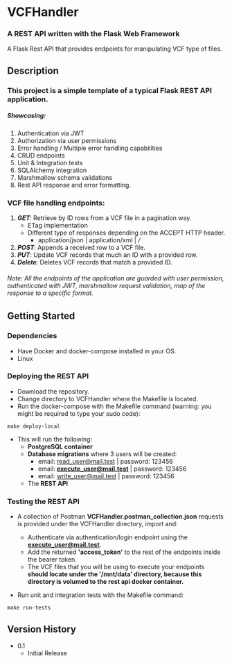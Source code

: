 # VCFHandler
### A REST API written with the Flask Web Framework

A Flask Rest API that provides endpoints for manipulating VCF type of files.

## Description

### This project is a simple template of a typical Flask REST API application.
##### Showcasing:
1. Authentication via JWT
2. Authorization via user permissions
3. Error handling / Multiple error handling capabilities
4. CRUD endpoints
5. Unit & Integration tests
6. SQLAlchemy integration
7. Marshmallow schema validations
8. Rest API response and error formatting.

### VCF file handling endpoints:
1. ***GET***: Retrieve by ID rows from a VCF file in a pagination way.
    * ETag implementation
    * Different type of responses depending on the ACCEPT HTTP header.
      * application/json | application/xml | */*
2. ***POST***: Appends a received row to a VCF file.
3. ***PUT***: Update VCF records that much an ID with a provided row.
4. ***Delete***: Deletes VCF records that match a provided ID. 
###### Note: All the endpoints of the application are guarded with user permission, authenticated with JWT, marshmallow request validation, map of the response to a specific format.
## Getting Started

### Dependencies

* Have Docker and docker-compose installed in your OS.
* Linux

### Deploying the REST API

* Download the repository.
* Change directory to VCFHandler where the Makefile is located.
* Run the docker-compose with the Makefile command (warning: you might be required to type your sudo code):
```
make deploy-local
```
* This will run the following:
    * ****PostgreSQL container****
    * ****Database migrations**** where 3 users will be created:
        * email: read_user@mail.test | password: 123456
        * email: ****execute_user@mail.test**** | password: 123456
        * email: write_user@mail.test | password: 123456
    * The ****REST API****

### Testing the REST API

* A collection of Postman ****VCFHandler.postman_collection.json**** requests is provided under the VCFHandler directory, import and:
    * Authenticate via authentication/login endpoint using the ****execute_user@mail.test****.
    * Add the returned ****'access_token'**** to the rest of the endpoints inside the bearer token.
    * The VCF files that you will be using to execute your endpoints ****should locate under the '/mnt/data' directory, because this directory is volumed to the rest api docker container.****

* Run unit and integration tests with the Makefile command: 
```
make run-tests
```

## Version History

* 0.1
    * Initial Release
